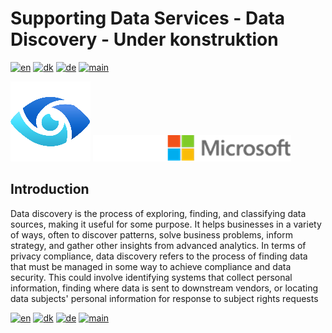 # Supporting Data Services - Data Discovery - Under konstruktion

[![en](https://img.shields.io/badge/lang-en-red.svg)](DataDiscovery.md)
[![dk](https://img.shields.io/badge/lang-dk-green.svg)](DataDiscovery-da.md)
[![de](https://img.shields.io/badge/lang-de-yellow.svg)](DataDiscovery-de.md)
[![main](https://img.shields.io/badge/main-document-blue.svg)](../../README.md)

![purview](../../images/purview.png)        ![microsoft](../../images/microsoft.png)

## Introduction

Data discovery is the process of exploring, finding, and classifying data sources, making it useful for some purpose. It helps businesses in a variety of ways, 
often to discover patterns, solve business problems, inform strategy, and gather other insights from advanced analytics. In terms of privacy compliance, data discovery
refers to the process of finding data that must be managed in some way to achieve compliance and data security. This could involve identifying systems that collect personal
information, finding where data is sent to downstream vendors, or locating data subjects' personal information for response to subject rights requests

[![en](https://img.shields.io/badge/lang-en-red.svg)](DataDiscovery.md)
[![dk](https://img.shields.io/badge/lang-dk-green.svg)](DataDiscovery-da.md)
[![de](https://img.shields.io/badge/lang-de-yellow.svg)](DataDiscovery-de.md)
[![main](https://img.shields.io/badge/main-document-blue.svg)](../../README.md)